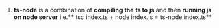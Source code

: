 1. __ts-node__ is a combination of **compiling the ts to js** and then **running js on node server**
   i.e.** tsc index.ts + node index.js = ts-node index.ts**